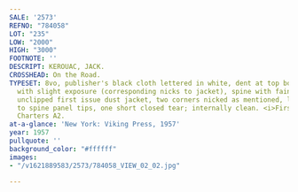 ```yaml
---
SALE: '2573'
REFNO: "784058"
LOT: "235"
LOW: "2000"
HIGH: "3000"
FOOTNOTE: ''
DESCRIPT: KEROUAC, JACK.
CROSSHEAD: On the Road.
TYPESET: 8vo, publisher's black cloth lettered in white, dent at top board corners
  with slight exposure (corresponding nicks to jacket), spine with faint spotting;
  unclipped first issue dust jacket, two corners nicked as mentioned, light rubbing
  to spine panel tips, one short closed tear; internally clean. <i>First edition.</i>
  Charters A2.
at-a-glance: 'New York: Viking Press, 1957'
year: 1957
pullquote: ''
background_color: "#ffffff"
images:
- "/v1621889583/2573/784058_VIEW_02_02.jpg"

---
```

